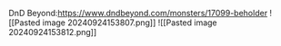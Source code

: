 DnD Beyond:https://www.dndbeyond.com/monsters/17099-beholder
![[Pasted image 20240924153807.png]]
![[Pasted image 20240924153812.png]]